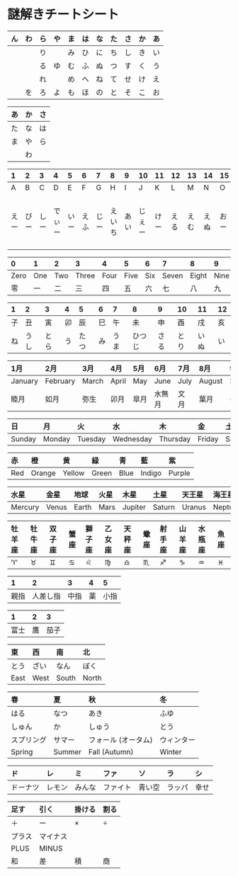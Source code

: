 # 謎解きチートシート

|ん|わ|ら|や|ま|は|な|た|さ|か|あ|
|:----|:----|:----|:----|:----|:----|:----|:----|:----|:----|:----|
| | |り| |み|ひ|に|ち|し|き|い|
| | |る|ゆ|む|ふ|ぬ|つ|す|く|う|
| | |れ| |め|へ|ね|て|せ|け|え|
| |を|ろ|よ|も|ほ|の|と|そ|こ|お|

|あ|か|さ|
|:----|:----|:----|
|た|な|は|
|ま|や|ら|
||わ||

|1|2|3|4|5|6|7|8|9|10|11|12|13|14|15|16|17|18|19|20|21|22|23|24|25|26|
|:----|:----|:----|:----|:----|:----|:----|:----|:----|:----|:----|:----|:----|:----|:----|:----|:----|:----|:----|:----|:----|:----|:----|:----|:----|:----|
|A|B|C|D|E|F|G|H|I|J|K|L|M|N|O|P|Q|R|S|T|U|V|W|X|Y|Z|
|えー|びー|しー|でぃー|いー|えふ|じー|えいち|あい|じぇー|けー|える|えむ|えぬ|おー|ぴー|きゅー|あーる|えす|てぃー|ゆー|ぶい|だぶりゅー|えっくす|わい|ぜっと|

|0|1|2|3|4|5|6|7|8|9|10| 
|:----|:----|:----|:----|:----|:----|:----|:----|:----|:----|:----|
|Zero|One|Two|Three|Four|Five|Six|Seven|Eight|Nine|Ten| 
|零|一|二|三|四|五|六|七|八|九|十| 

|1|2|3|4|5|6|7|8|9|10|11|12|
|:----|:----|:----|:----|:----|:----|:----|:----|:----|:----|:----|:----|
|子|丑|寅|卯|辰|巳|午|未|申|酉|戌|亥|
|ね|うし|とら|う|たつ|み|うま|ひつじ|さる|とり|いぬ|い|

|1月|2月|3月|4月|5月|6月|7月|8月|9月|10月|11月|12月|
|:----|:----|:----|:----|:----|:----|:----|:----|:----|:----|:----|:----|
|January|February|March|April|May|June|July|August|September|October|November|December|
|睦月|如月|弥生|卯月|皐月|水無月|文月|葉月|長月|神無月|霜月|師走|

|日|月|火|水|木|金|土|
|:----|:----|:----|:----|:----|:----|:----|
|Sunday|Monday|Tuesday|Wednesday|Thursday|Friday|Saturday|

|赤|橙|黄|緑|青|藍|紫|
|:----|:----|:----|:----|:----|:----|:----|
|Red|Orange|Yellow|Green|Blue|Indigo|Purple|

|水星|金星|地球|火星|木星|土星|天王星|海王星|
|:----|:----|:----|:----|:----|:----|:----|:----|
|Mercury|Venus|Earth|Mars|Jupiter|Saturn|Uranus|Neptune|

|牡羊座|牡牛座|双子座|蟹座|獅子座|乙女座|天秤座|蠍座|射手座|山羊座|水瓶座|魚座|
|:----|:----|:----|:----|:----|:----|:----|:----|:----|:----|:----|:----|
|♈︎|♉︎|♊︎|♋︎|♌︎|♍︎|♎︎|♏︎|♐︎|♑︎|♒︎|♓︎|

|1|2|3|4|5|
|:----|:----|:----|:----|:----|
|親指|人差し指|中指|薬|小指|

|1|2|3|
|:----|:----|:----|
|富士|鷹|茄子|

|東|西|南|北|
|:----|:----|:----|:----|
|とう|ざい|なん|ぼく|
|East|West|South|North|

|春|夏|秋|冬|
|:----|:----|:----|:----|
|はる|なつ|あき|ふゆ|
|しゅん|か|しゅう|とう|
|スプリング|サマー|フォール (オータム)|ウィンター|
|Spring|Summer|Fall (Autumn)|Winter|

|ド|レ|ミ|ファ|ソ|ラ|シ|
|:----|:----|:----|:----|:----|:----|:----|
|ドーナツ|レモン|みんな|ファイト|青い空|ラッパ|幸せ|

|足す|引く|掛ける|割る|
|:----|:----|:----|:----|
|＋|ー|×|÷|
|プラス|マイナス|||
|PLUS|MINUS|||
|和|差|積|商|
